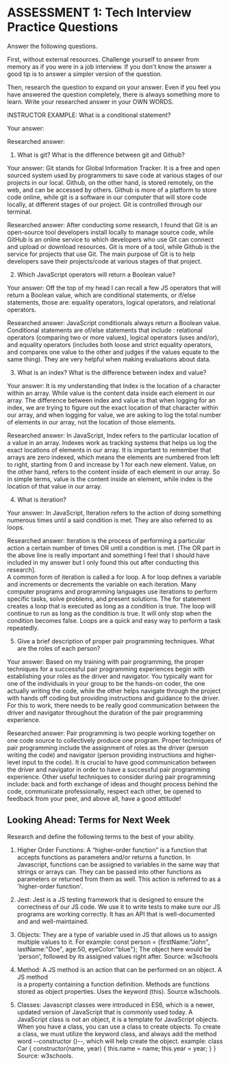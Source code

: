 # ASSESSMENT 1: Tech Interview Practice Questions
Answer the following questions.

First, without external resources. Challenge yourself to answer from memory as if you were in a job interview. If you don't know the answer a good tip is to answer a simpler version of the question.

Then, research the question to expand on your answer. Even if you feel you have answered the question completely, there is always something more to learn. Write your researched answer in your OWN WORDS.

INSTRUCTOR EXAMPLE: What is a conditional statement?

  Your answer:

  Researched answer:



1. What is git? What is the difference between git and Github?

  Your answer: Git stands for Global Information Tracker. It is a free and open sourced system used by programmers to save code at various stages of our projects in our local. Github, on the other hand, is stored remotely, on the web, and can be accessed by others. Github is more of a platform to store code online, while git is a software in our computer that will store code locally, at different stages of our project. Git is controlled through our terminal.

  Researched answer: After conducting some research, I found that Git is an open-source tool developers install locally to manage source code, while GitHub is an online service to which developers who use Git can connect and upload or download resources. Git is more of a tool, while Github is the service for projects that use Git. The main purpose of Git is to help developers save their projects/code at various stages of that project.



2. Which JavaScript operators will return a Boolean value?

  Your answer: Off the top of my head I can recall a few JS operators that will return a Boolean value, which are conditional statements, or if/else statements, those are: equality operators, logical operators, and relational operators.

  Researched answer: JavaScript conditionals always return a Boolean value. Conditional statements are of/else statements that include : relational operators (comparing two or more values), logical operators (uses and/or), and equality operators (includes both loose and strict equality operators, and compares one value to the other and judges if the values equate to the same thing). They are very helpful when making evaluations about data.



3. What is an index? What is the difference between index and value?

  Your answer: It is my understanding that Index is the location of a character within an array. While value is the content data inside each element in our array. The difference between index and value is that when logging for an index, we are trying to figure out the exact location of that character within our array, and when logging for value, we are asking to log the total number of elements in our array, not the location of those elements.


  Researched answer: In JavaScript, Index refers to the particular location of a value in an array. Indexes work as tracking systems that helps us log the exact locations of elements in our array. It is important to remember that arrays are zero indexed, which means the elements are numbered from left to right, starting from 0 and increase by 1 for each new element. Value, on the other hand, refers to the content inside of each element in our array. So in simple terms, value is the content inside an element, while index is the location of that value in our array.




4. What is iteration?

  Your answer: In JavaScript, Iteration refers to the action of doing something numerous times until a said condition is met. They are also referred to as loops.

  Researched answer: Iteration is the process of performing a particular action a certain number of times OR until a condition is met. [The OR part in the above line is really important and something I feel that I should have included in my answer but I only found this out after conducting this research].  
  A common form of iteration is called a for loop. A for loop defines a variable and increments or decrements the variable on each iteration. Many computer programs and programming languages use iterations to perform specific tasks, solve problems, and present solutions. The for statement creates a loop that is executed as long as a condition is true. The loop will continue to run as long as the condition is true. It will only stop when the condition becomes false. Loops are a quick and easy way to perform a task repeatedly.



5. Give a brief description of proper pair programming techniques. What are the roles of each person?

  Your answer: Based on my training with pair programming, the proper techniques for a successful pair programming experiences begin with establishing your roles as the driver and navigator. You typically want for one of the individuals in your group to be the hands-on coder, the one actually writing the code, while the other helps navigate through the project with hands off coding but providing instructions and guidance to the driver. For this to work, there needs to be really good communication between the driver and navigator throughout the duration of the pair programming experience.

  Researched answer: Pair programming is two people working together on one code source to collectively produce one program. Proper techniques of pair programming include the assignment of roles as the driver (person writing the code) and navigator (person providing instructions and higher-level input to the code). It is crucial to have good communication between the driver and navigator in order to have a successful pair programming experience. Other useful techniques to consider during pair programming include: back and forth exchange of ideas and thought process behind the code, communicate professionally, respect each other, be opened to feedback from your peer, and above all, have a good attitude!  



## Looking Ahead: Terms for Next Week

Research and define the following terms to the best of your ability.

1. Higher Order Functions: A “higher-order function” is a function that accepts functions as parameters and/or returns a function. In Javascript, functions can be assigned to variables in the same way that strings or arrays can. They can be passed into other functions as parameters or returned from them as well. This action is referred to as a 'higher-order function'.
<!-- I found this information from a useful source I've been utilizing called Codecademy, however, I did not entirely understand the concept and will need clarification once we revisit this type of function next week  -->


2. Jest: Jest is a JS testing framework that is designed to ensure the correctness of our JS code. We use it to write tests to make sure our JS programs are working correctly. It has an API that is well-documented and and well-maintained.

3. Objects: They are a type of variable used in JS that allows us to assign multiple values to it. For example: const person = {firstName:"John", lastName:"Doe", age:50, eyeColor:"blue"};
The object here would be 'person', followed by its assigned values right after. Source: w3schools

4. Method: A JS method is an action that can be performed on an object. A JS method  
is a property containing a function definition. Methods are functions stored as object properties. Uses  the keyword (this). Source w3schools.

5. Classes: Javascript classes were introduced in ES6, which is a newer, updated version of JavaScript that is commonly used today. A JavaScript class is not an object, it is a template for JavaScript objects. When you have a class, you can use a class to create objects. To create a class, we must utilize the keyword class, and always add the method word --constructor ()--, which will help create the object.
example: class Car {
  constructor(name, year) {
    this.name = name;
    this.year = year;
  }
}
Source: w3schools.

